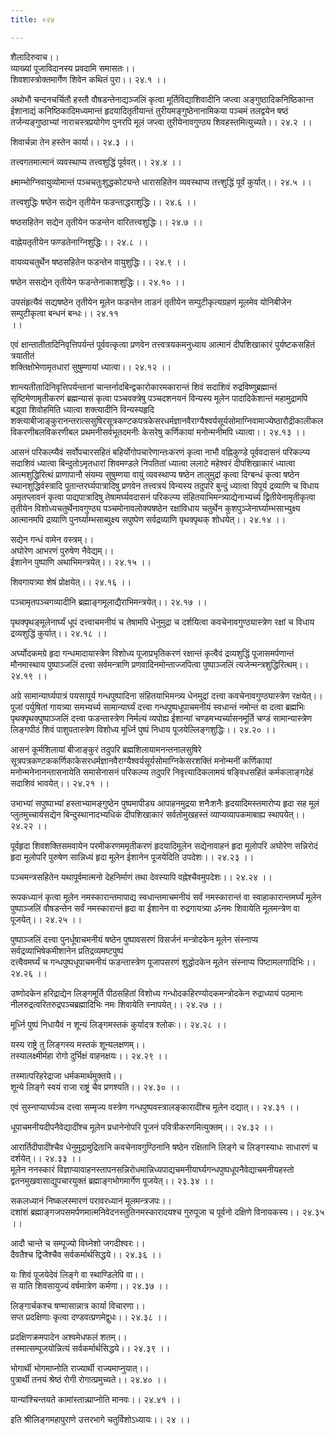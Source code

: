 ```yaml
---
title: ०२४

---
```

शैलादिरुवाच।।  
व्याख्यां पूजाविदानस्य प्रवदामि समासतः।।  
शिवशास्त्रोक्तमार्गेण शिवेन कथितं पुरा।। २४.१ ।।  
  
अथोभौ चन्दनचर्चितौ हस्तौ वौषडन्तेनाद्यञ्जलिं कृत्वा मूर्तिविद्याशिवादीनि जप्त्वा अङ्गुष्ठादिकनिष्ठिकान्त ईशानाद्यं कनिष्ठिकादिमध्यमान्तं हृदयादितृतीयान्तं तुरीयमङ्गुष्ठेनानामिकया पञ्चमं तलद्वयेन षष्ठं तर्जन्यङ्गुष्ठाभ्यां नाराचस्त्रप्रयोगेण पुनरपि मूलं जप्त्वा तुरीयेनावगुण्ठ्य शिवहस्तमित्युच्यते।। २४.२ ।।  
  
शिवार्चन्ना तेन हस्तेन कार्या।। २४.३ ।।  
  
तत्त्वगतमात्मानं व्यवस्थाप्य तत्त्वशुद्धिं पूर्ववत्।। २४.४ ।।  
  
क्ष्माम्भोग्निवायुव्योमान्तं पञ्चचतुःशुद्धकोट्यन्ते धारासहितेन व्यवस्थाप्य तत्त्शुद्धिं पूर्वं कुर्यात्।। २४.५ ।।  
  
तत्त्वशुद्धिः षष्ठेन सद्येन तृतीयेन फडन्ताद्धराशुद्धिः।। २४.६ ।।  
  
षष्ठसहितेन सद्येन तृतीयेन फडन्तेन वारितत्त्वशुद्धिः।। २४.७ ।।  
  
वाह्नेयतृतीयेन फण्डतेनाग्निशुद्धिः।। २४.८ ।।  
  
वायव्यचतुर्थेन षष्ठसहितेन फडन्तेन वायुशुद्धिः।। २४.९ ।।  
  
षष्ठेन ससद्येन तृतीयेन फडन्तेनाकाशशुद्धिः।। २४.१० ।।  
  
उपसंहृत्यैवं सद्यषष्ठेन तृतीयेन मूलेन फडन्तेन ताडनं तृतीयेन सम्पुटीकृत्यग्रहणं मूलमेव योनिबीजेन सम्पुटीकृत्वा बन्धनं बन्धः।। २४.११  
।।  
  
एवं क्षान्तातीतादिनिवृत्तिपर्यन्तं पूर्ववत्कृत्वा प्रणवेन तत्त्वत्रयकमनुध्याय आत्मानं दीपशिखाकारं पुर्यष्टकसहितं त्रयातीतं  
शक्तिक्षोभेणामृतधारां सुषुम्णायां ध्यात्वा।। २४.१२ ।।  
  
शान्त्यतीतादिनिवृत्तिपर्यन्तानां चान्तर्नादबिन्द्वकारोकारमकारान्तं शिवं सदाशिवं रुद्रविष्णुब्रह्मान्तं सृष्टिमेणामृतीकरणं ब्रह्मन्यासं कृत्वा पञ्चवक्त्रेषु पञ्चदशनयनं विन्यस्य मूलेन पादादिकेशान्तं महामुद्रामपि बद्ध्वा शिवोहमिति ध्यात्वा शक्त्यादीनि विन्यस्यहृदि शक्त्याबीजाङ्कुरानन्तरात्ससुषिरसूत्रकण्टकपत्रकेसरधर्मज्ञानवैराग्यैश्वर्यसूर्यसोमाग्निवामाज्येष्ठारौद्रीकालीकलविकरणीबलविकरणीबल प्रथमनीसर्वभूतदमनीः केसरेषु कर्णिकायां मनोन्मनीमपि ध्यात्वा।। २४.१३ ।।  
  
आसनं परिकल्प्यैवं सर्वोपचारसहितं बहिर्योगोपचारेणान्तःकरणं कृत्वा नाभौ वह्निकुण्डे पूर्ववदासनं परिकल्प्य सदाशिवं ध्यात्वा बिन्दुतोऽमृतधारां शिवमण्डले निपतितां ध्यात्वा ललाटे महेश्वरं दीपशिखाकारं ध्यात्वा आत्मशुद्धिरित्थं प्राणापानौ संयम्य सुषुम्णया वायुं व्यवस्थाप्य षष्ठेन तालुमुद्रां कृत्वा दिग्बन्धं कृत्वा षष्ठेन स्थानशुद्धिर्वस्त्रादि पूतान्तरर्घ्यपात्रादिषु प्रणवेन तत्त्वत्रयं विन्यस्य तदुपरि बुन्दुं ध्यात्वा विपूर्य द्रव्याणि च विधाय अमृतप्लावनं कृत्वा पाद्यपात्रादिषु तेषामर्घ्यवदासनं परिकल्प्य संहितयाभिमन्त्र्याद्येनाभ्यर्च्य द्वितीयेनामृतीकृत्वा तृतीयेन विशोध्यचतुर्थेनावगुण्ठ्य पञ्चमोनावलोक्यषष्ठेन रक्षांविधाय चतुर्थेन कुशपुञ्जेनार्घ्याम्भसाभ्युक्ष्य आत्मानमपि द्रव्याणि पुनर्घ्याम्भसाब्युक्ष्य सपुष्पेण सर्वद्रव्याणि पृथक्पृथक् शोधयेत्।। २४.१४ ।।  
  
सद्येन गन्धं वामेन वस्त्रम्।।  
अघोरेण आभरणं पुरुषेण नैवेद्यम्।।  
ईशानेन पुष्पाणि अथाभिमन्त्रयेत्।। २४.१५ ।।  
  
शिवगायत्र्या शेषं प्रोक्षयेत्।। २४.१६ ।।  
  
पञ्चामृतपञ्चगव्यादीनि ब्रह्माङ्गमूलाद्यैराभिमन्त्रयेत्।। २४.१७ ।।  
  
पृथक्पृथङ्मूलेनार्घ्यं धूपं दत्त्वाचमनीयं च तेषामपि धेनुमुद्रा च दर्शयित्वा कवचेनावगुण्ठ्यास्त्रेण रक्षां च विधाय द्रव्यशुद्धिं कुर्यात्।। २४.१८ ।।  
  
अर्घ्योदकमग्रे हृदा गन्धमादायास्त्रेण विशोध्य पूजाप्रभृतिकरणं रक्षान्तं कृत्वैवं द्रव्यशुद्धिं पूजासमर्पणान्तं मौनमास्थाय पुष्पाञ्जलिं दत्त्वा सर्वमन्त्राणि प्रणवादिनमोन्ताज्जपित्वा पुष्पाञ्जलिं त्यजेन्मन्त्रशुद्धिरित्थम्।। २४.१९ ।।  
  
अग्रे सामान्यार्घ्यपात्रं पयसापूर्य गन्धपुष्पादिना संहितयाभिमन्त्र्य धेनमुद्रां दत्त्वा कवचेनावगुण्ठ्यास्त्रेण रक्षयेत्।।  
पूजां पर्युषितां गायत्र्या समभ्यर्च्य सामान्यार्घ्यं दत्त्वा गन्धपुष्पधूपाचमनीयं स्वधान्तं नमोन्तं वा दत्वा ब्रह्मभिः पृथक्पृथक्पुष्पाञ्जलिं दत्त्वा फडन्तास्त्रेण निर्मल्यं व्यपोह्य ईशान्यां चण्डमभ्यर्च्यासनमूर्ति चण्डं सामान्यास्त्रेण लिङ्गपीठं शिवं पाशुपतास्त्रेण विशोध्य मूर्ध्नि पुष्पं निधाय पूजयेल्लिङ्गशुद्धिः।। २४.२० ।।  
  
आसनं कूर्मशिलायां बीजाङ्कुरं तदुपरि ब्रह्मशिलायामनन्तनालसुषिरे सूत्रपत्रकण्टककर्णिकाकेसरधर्मज्ञानवैराग्यैश्वर्यसूर्यसोमाग्निकेसरशक्तिं मनोन्मनीं कर्णिकायां मनोन्मनेनानन्तासनायेति समासेनासनं परिकल्प्य तदुपरि निवृत्त्यादिकलामयं षङ्विधसहितं कर्मकलाङ्गदेहं सदाशिवं भावयेत्।। २४.२१ ।।  
  
उभाभ्यां सपुष्पाभ्यां हस्ताभ्यामङ्गुष्ठेन पुष्पमापीड्य आपाहनमुद्रया शनैःशनैः हृदयादिमस्तमारोप्य हृदा सह मूलं प्लुतमुच्चार्यसद्येन बिन्दुस्थानादभ्यधिकं दीपशिखाकारं सर्वतोमुखहस्तं व्याप्यव्यापकमाबाह्य स्थापयेत्।। २४.२२ ।।  
  
पूर्वहृदा शिवशक्तिसमवायेन परमीकरणममृतीकरणं हृदयादिमूलेन सद्येनावाहनं हृदा मूलोपरि अघोरेण सन्निरोदं हृदा मूलोपरि पुरुषेण सान्निध्यं हृदा मूलेन ईशानेन पूजयेदिति उपदेशः।। २४.२३ ।।  
  
पञ्चमन्त्रसहितेन यथापूर्वमात्मनो देहनिर्माणं तथा देवस्यापि वह्नेश्चैवमुपदेशः।। २४.२४ ।।  
  
रूपकध्यानं कृत्वा मूलेन नमस्कारान्तमापाद्य स्वधान्तमाचमनीयं सर्वं नमस्कारान्तं वा स्वाहाकारान्तमर्घ्यं मूलेन पुष्पाञ्जलिं वौषडन्तेन सर्वं नमस्कारान्तं हृदा वा ईशानेन वा रुद्रगायत्र्या ॐनमः शिवायेति मूलमन्त्रेण वा पूजयेत्।। २४.२५ ।।  
  
पुष्पाञ्जलिं दत्त्वा पुनर्धूषाचमनीयं षष्ठेन पुष्पावसरणं विसर्जनं मन्त्रोदकेन मूलेन संस्नाप्य सर्वद्रव्याभिषेकमीशानेन प्रतिद्रव्यमष्टपुष्पं  
दत्त्वैवमर्घ्यं च गन्धपुष्पधूपाचमनीयं फडन्तास्त्रेण पूजापसरणं शुद्धोदकेन मूलेन संस्नाप्य पिष्टामलगादिभिः।। २४.२६ ।।  
  
उष्णोदकेन हरिद्राद्येन लिङ्गमूर्ति पीठसहितां विशोध्य गन्धोदकहिरण्योदकमन्त्रोदकेन रुद्राध्यायं पठमानः नीलरुद्रत्वरितरुद्रपञ्चब्रह्मादिभिः नमः शिवायेति स्नापयेत्।। २४.२७ ।।  
  
मूर्ध्नि पुष्पं निधायैवं न शून्यं लिङ्गमस्तकं कुर्यादत्र श्लोकः।। २४.२८ ।।  
  
यस्य राष्ट्रे तु लिङ्गस्य मस्तकं शून्यलक्षणम्।।  
तस्यालक्ष्मीर्महा रोगो दुर्भिक्षं वाहनक्षयः।। २४.२९ ।।  
  
तस्मात्परिहरेद्राजा धर्मकमार्थमुक्तये।।  
शून्ये लिङ्गे स्वयं राजा राष्ट्रं चैव प्रणश्यति।। २४.३० ।।  
  
एवं सुस्नाप्यार्घ्यञ्च दत्त्वा सम्मृज्य वस्त्रेण गन्धपुष्पवस्त्रालङ्कारादींश्च मूलेन दद्यात्।। २४.३१ ।।  
  
धूपाचमनीयदीपनैवेद्यादींश्च मूलेन प्रधानेनोपरि पूजनं पवित्रीकरणमित्युक्तम्।। २४.३२ ।।  
  
आरार्तिदीपादींश्चैव धेनुमुद्रामुद्रितानि कवचेनावगुण्ठिनानि षष्ठेन रक्षितानि लिङ्गे च लिङ्गस्याधः साधारणं च दर्शयेत्।। २४.३३ ।।  
मूलेन ननस्कारं विज्ञाप्यावाहनस्तापनसन्निरोधमान्निध्यपाद्यचमनीयार्घ्यगन्धपुष्पधूपनैवेद्याचमनीयहस्तो द्वतनमुखवासाद्युपचारयुक्तं ब्रह्माङ्गभोगमार्गेण पूजयेत्।। २३.३४ ।।  
  
सकलध्यानं निष्कलस्मारणं परावरध्यानं मूलमन्त्रजपः।।  
दशांशं ब्रह्माङ्गजपसमर्पणमात्मनिवेदनस्तुतिनमस्कारादयश्च गुरुपूजा च पूर्वनो दक्षिणे विनायकस्य।। २४.३५ ।।  
  
आदौ चान्ते च सम्पूज्यो विघ्नेशो जगदीश्वरः।।  
दैवतैश्च द्विजैश्चैव सर्वकर्मार्थसिद्धये।। २४.३६ ।।  
  
यः शिवं पूजयेदेवं लिङ्गे वा स्थाण्डिलेपि वा।।  
स याति शिवसायुज्यं वर्षमात्रेण कर्मणा।। २४.३७ ।।  
  
लिङ्गार्चकश्च षण्मासान्नात्र कार्या विचारणा।।  
सप्त प्रदक्षिणाः कृत्वा दण्डवत्प्रणमेद्वुधः।। २४.३८ ।।  
  
प्रदक्षिणक्रमपादेन अश्वमेधफलं शतम्।।  
तस्मात्सम्पूजयोन्नित्यं सर्वकर्मार्थसिद्धये।। २४.३९ ।।  
  
भोगार्थी भोगमाप्नोति राज्यार्थी राज्यमाप्नुयात्।।  
पुत्रार्थी तनयं श्रेष्ठं रोगी रोगात्प्रमुच्यते।। २४.४० ।।  
  
यान्यांश्चिन्तयते कामांस्तान्न्प्राप्नोति मानवः।। २४.४१ ।।  
  
इति श्रीलिङ्गमहापुराणे उत्तरभागे चतुर्विशोऽध्यायः।। २४ ।।